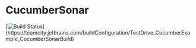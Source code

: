 # CucumberSonar
[![Build Status](https://teamcity.jetbrains.com/buildConfiguration/app/rest/builds/buildType:(id:TestDrive_CucumberExample_CucumberSonarBuild)/statusIcon)](https://teamcity.jetbrains.com/buildConfiguration/TestDrive_CucumberExample_CucumberSonarBuild)
